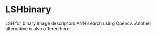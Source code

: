 # LSHbinary
LSH for binary image descriptors ANN search using Opencv.
Another alternative is also offered here
